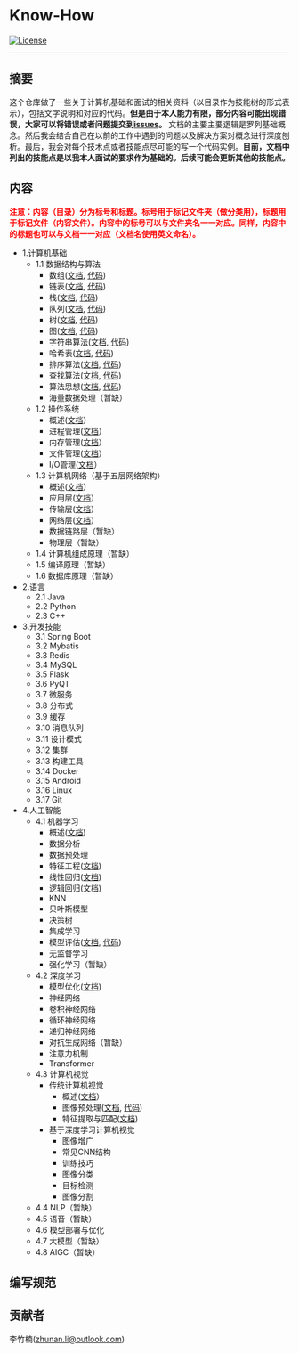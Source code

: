 # Know-How

<p align="lift">
  <a href="https://opensource.org/licenses/MIT"><img src="https://img.shields.io/badge/License-MIT-4caf50.svg" alt="License"></a>
</a>
</p>

---

## 摘要

这个仓库做了一些关于计算机基础和面试的相关资料（以目录作为技能树的形式表示），包括文字说明和对应的代码。**但是由于本人能力有限，部分内容可能出现错误，大家可以将错误或者问题提交到[issues](https://github.com/lizhunan/know-how/issues)。** 文档的主要主要逻辑是罗列基础概念。然后我会结合自己在以前的工作中遇到的问题以及解决方案对概念进行深度刨析。最后，我会对每个技术点或者技能点尽可能的写一个代码实例。**目前，文档中列出的技能点是以我本人面试的要求作为基础的。后续可能会更新其他的技能点。**

## 内容

<b style='color: #FF0000'>注意：内容（目录）分为标号和标题。标号用于标记文件夹（做分类用），标题用于标记文件（内容文件）。内容中的标号可以与文件夹名一一对应。同样，内容中的标题也可以与文档一一对应（文档名使用英文命名）。</b>

- 1.计算机基础
    - 1.1 数据结构与算法
        - 数组([文档](docs/1/1.1/array.md), [代码](code/1/1.1/array/README.md))
        - 链表([文档](docs/1/1.1/link.md), [代码](code/1/1.1/link/README.md))
        - 栈([文档](docs/1/1.1/stack.md), [代码](code/1/1.1/stack/README.md))
        - 队列([文档](docs/1/1.1/queue.md), [代码](code/1/1.1/queue/README.md))
        - 树([文档](docs/1/1.1/tree.md), [代码](code/1/1.1/tree/README.md))
        - 图([文档](docs/1/1.1/graph.md), [代码](code/1/1.1/graph/graph.py))
        - 字符串算法([文档](docs/1/1.1/string.md), [代码](code/1/1.1/string/string.cpp))
        - 哈希表([文档](docs/1/1.1/hash-table.md), [代码](code/1/1.1/hash-table/README.md))
        - 排序算法([文档](docs/1/1.1/sort.md), [代码]())
        - 查找算法([文档](docs/1/1.1/searching.md), [代码]())
        - 算法思想([文档](docs/1/1.1/algorithm.md), [代码]())
        - 海量数据处理（暂缺）
    - 1.2 操作系统
        - 概述([文档](docs/1/1.2/overview.md)）
        - 进程管理([文档](docs/1/1.2/process.md)）
        - 内存管理([文档](docs/1/1.2/memory.md)）
        - 文件管理([文档](docs/1/1.2/file-system.md)）
        - I/O管理([文档](docs/1/1.2/input-output.md)）
    - 1.3 计算机网络（基于五层网络架构）
        - 概述([文档](docs/1/1.3/overview.md)）
        - 应用层([文档](docs/1/1.3/application_layer.md)）
        - 传输层([文档](docs/1/1.3/transfer_layer.md)）
        - 网络层([文档](docs/1/1.3/network_layer.md)）
        - 数据链路层（暂缺）
        - 物理层（暂缺）
    - 1.4 计算机组成原理（暂缺）
    - 1.5 编译原理（暂缺）
    - 1.6 数据库原理（暂缺）
- 2.语言
    - 2.1 Java
    - 2.2 Python
    - 2.3 C++
- 3.开发技能
    - 3.1 Spring Boot
    - 3.2 Mybatis
    - 3.3 Redis
    - 3.4 MySQL
    - 3.5 Flask
    - 3.6 PyQT
    - 3.7 微服务
	- 3.8 分布式
	- 3.9 缓存
	- 3.10 消息队列
	- 3.11 设计模式
	- 3.12 集群
	- 3.13 构建工具
	- 3.14 Docker
	- 3.15 Android
	- 3.16 Linux
	- 3.17 Git
- 4.人工智能
    - 4.1 机器学习
        - 概述([文档](docs/4/4.1/overview.md))
        - 数据分析
        - 数据预处理
        - 特征工程([文档](docs/4/4.1/feature_engineering.md))
        - 线性回归([文档](docs/4/4.1/linear_regression.md))
        - 逻辑回归([文档](docs/4/4.1/logistic_regression.md))
        - KNN
        - 贝叶斯模型
        - 决策树
        - 集成学习
        - 模型评估([文档](docs/4/4.1/evaluation.md), [代码](code/4/4.1//evaluation.ipynb))
        - 无监督学习
        - 强化学习（暂缺）
    - 4.2 深度学习
        - 模型优化([文档](docs/4/4.2/optimization.md))
        - 神经网络
        - 卷积神经网络
        - 循环神经网络
        - 递归神经网络
        - 对抗生成网络（暂缺）
        - 注意力机制
        - Transformer
    - 4.3 计算机视觉
        - 传统计算机视觉
            - 概述([文档](docs/4/4.3/overview.md)）
            - 图像预处理([文档](docs/4/4.3/preprocessing_td.md), [代码](code/4/4.3/README.md))
            - 特征提取与匹配([文档](docs/4/4.3/feature_td.md))
        - 基于深度学习计算机视觉
            - 图像增广
            - 常见CNN结构
            - 训练技巧
            - 图像分类
            - 目标检测
            - 图像分割
    - 4.4 NLP（暂缺）
    - 4.5 语音（暂缺）
    - 4.6 模型部署与优化
    - 4.7 大模型（暂缺）
    - 4.8 AIGC（暂缺）

## 编写规范

## 贡献者

李竹楠(zhunan.li@outlook.com)